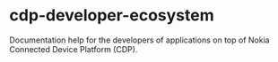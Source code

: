 # cdp-developer-ecosystem
Documentation help for the developers of applications on top of Nokia Connected Device Platform (CDP).
